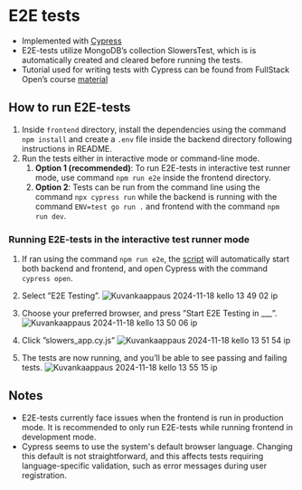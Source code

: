 # E2E tests

- Implemented with [Cypress](https://www.cypress.io)
- E2E-tests utilize MongoDB’s collection SlowersTest, which is is automatically created and cleared before running the tests.
- Tutorial used for writing tests with Cypress can be found from FullStack Open’s course [material](https://fullstackopen.com/en/part5/end_to_end_testing_cypress)

## How to run E2E-tests

1. Inside ```frontend``` directory, install the dependencies using the command ```npm install``` and create a ```.env``` file inside the backend directory following instructions in README.
2. Run the tests either in interactive mode or command-line mode.
    1. **Option 1 (recommended)**: To run E2E-tests in interactive test runner mode, use command ```npm run e2e``` inside the frontend directory. 
    2. **Option 2**: Tests can be run from the command line using the command ```npx cypress run``` while the backend is running with the command ```ENV=test go run .``` and frontend with the command ```npm run dev```.

### Running E2E-tests in the interactive test runner mode

1. If ran using the command `npm run e2e`, the [script](https://github.com/Slowers-Team/Slowers-App/blob/486e601aab91a22354b13165a5d03b5c6ab2be3e/frontend/package.json#L14) will automatically start both backend and frontend, and open Cypress with the command ```cypress open```. 
2. Select ”E2E Testing”.
   ![Kuvankaappaus 2024-11-18 kello 13 49 02 ip](https://github.com/user-attachments/assets/f7e21a14-fa86-4676-b3bb-2bf88c6f70d8)

3. Choose your preferred browser, and press ”Start E2E Testing in ___”.
  ![Kuvankaappaus 2024-11-18 kello 13 50 06 ip](https://github.com/user-attachments/assets/03ceeea8-c522-4701-8b02-18cd0fc15af1)

4. Click ”slowers_app.cy.js”
![Kuvankaappaus 2024-11-18 kello 13 51 54 ip](https://github.com/user-attachments/assets/c2419446-2744-44bd-bded-a5e5e3dc1c97)

5. The tests are now running, and you’ll be able to see passing and failing tests.
![Kuvankaappaus 2024-11-18 kello 13 55 15 ip](https://github.com/user-attachments/assets/a841957c-5b29-45be-b24e-8d512b8b7510)


## Notes

- E2E-tests currently face issues when the frontend is run in production mode. It is recommended to only run E2E-tests while running frontend in development mode.
- Cypress seems to use the system's default browser language. Changing this default is not straightforward, and this affects tests requiring language-specific validation, such as error messages during user registration.
